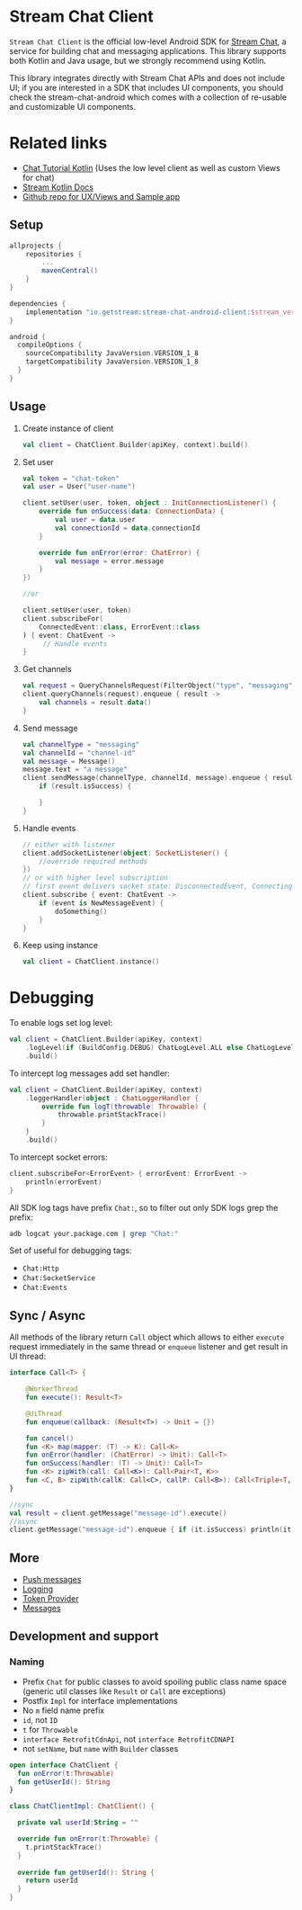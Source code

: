 # Stream Chat Client

`Stream Chat Client` is the official low-level Android SDK for [Stream Chat](https://github.com/GetStream/stream-chat-android), a service for building chat and messaging applications. This library supports both Kotlin and Java usage, but we strongly recommend using Kotlin.

This library integrates directly with Stream Chat APIs and does not include UI; if you are interested in a SDK that includes UI components, you should check the stream-chat-android which comes with a collection of re-usable and customizable UI components.

# Related links

* [Chat Tutorial Kotlin](https://getstream.io/tutorials/android-chat/#kotlin) (Uses the low level client as well as custom Views for chat)
* [Stream Kotlin Docs](https://getstream.io/chat/docs/?language=kotlin)
* [Github repo for UX/Views and Sample app](https://github.com/GetStream/stream-chat-android)

## Setup

```groovy
allprojects {
    repositories {
        ...
        mavenCentral()
    }
}
```

```groovy
dependencies {
    implementation "io.getstream:stream-chat-android-client:$stream_version"
}
```

```groovy
android {
  compileOptions {
    sourceCompatibility JavaVersion.VERSION_1_8
    targetCompatibility JavaVersion.VERSION_1_8
  }
}
```

## Usage
1. Create instance of client

	```kotlin
    val client = ChatClient.Builder(apiKey, context).build()
	```

2. Set user

	```kotlin
    val token = "chat-token"
    val user = User("user-name")
    
    client.setUser(user, token, object : InitConnectionListener() {
        override fun onSuccess(data: ConnectionData) {
            val user = data.user
            val connectionId = data.connectionId
        }

        override fun onError(error: ChatError) {
            val message = error.message
        }
    })
    
    //or
    
    client.setUser(user, token)
    client.subscribeFor(
        ConnectedEvent::class, ErrorEvent::class
    ) { event: ChatEvent ->
         // Handle events
    }
	```

3. Get channels

	```kotlin
    val request = QueryChannelsRequest(FilterObject("type", "messaging"), 0, 100)
    client.queryChannels(request).enqueue { result ->
        val channels = result.data()
    }
	```

4. Send message

	```kotlin
    val channelType = "messaging"
    val channelId = "channel-id"
    val message = Message()
    message.text = "a message"
    client.sendMessage(channelType, channelId, message).enqueue { result ->
        if (result.isSuccess) {
    
        }
    }
	```
	
5. Handle events

	```kotlin
	// either with listener
	client.addSocketListener(object: SocketListener() {
	    //override required methods
	})
	// or with higher level subscription
	// first event delivers socket state: DisconnectedEvent, ConnectingEvent or ConnectedEvent
    client.subscribe { event: ChatEvent ->
        if (event is NewMessageEvent) {
            doSomething()
        }
    }
	```
6. Keep using instance

    ```kotlin
    val client = ChatClient.instance()
    ```
   
# Debugging

To enable logs set log level:

```kotlin
val client = ChatClient.Builder(apiKey, context)
    .logLevel(if (BuildConfig.DEBUG) ChatLogLevel.ALL else ChatLogLevel.NOTHING)
    .build()
```

To intercept log messages add set handler:

```kotlin
val client = ChatClient.Builder(apiKey, context)
    .loggerHandler(object : ChatLoggerHandler {
        override fun logT(throwable: Throwable) {
            throwable.printStackTrace()
        }
    }
    .build()
```

To intercept socket errors:

```kotlin
client.subscribeFor<ErrorEvent> { errorEvent: ErrorEvent ->
    println(errorEvent)
}
```

All SDK log tags have prefix `Chat:`, so to filter out only SDK logs grep the prefix:

```bash
adb logcat your.package.com | grep "Chat:"
```

Set of useful for debugging tags:
- `Chat:Http`
- `Chat:SocketService`
- `Chat:Events`

## Sync / Async
All methods of the library return `Call` object which allows to either `execute` request immediately in the same thread or `enqueue` listener and get result in UI thread:

```kotlin
interface Call<T> {

    @WorkerThread
    fun execute(): Result<T>

    @UiThread
    fun enqueue(callback: (Result<T>) -> Unit = {})

    fun cancel()
    fun <K> map(mapper: (T) -> K): Call<K>
    fun onError(handler: (ChatError) -> Unit): Call<T>
    fun onSuccess(handler: (T) -> Unit): Call<T>
    fun <K> zipWith(call: Call<K>): Call<Pair<T, K>>
    fun <C, B> zipWith(callK: Call<C>, callP: Call<B>): Call<Triple<T, C, B>>
}
```
```kotlin
//sync
val result = client.getMessage("message-id").execute()
//async
client.getMessage("message-id").enqueue { if (it.isSuccess) println(it.data()) }
```

## More

- [Push messages](https://getstream.io/chat/docs/push_android/?language=kotlin)
- [Logging](https://getstream.io/chat/docs/init_and_users/?language=kotlin#setting-the-user)
- [Token Provider](https://getstream.io/chat/docs/tokens_and_authentication/?language=kotlin)
- [Messages](https://getstream.io/chat/docs/send_message/?language=kotlin)

## Development and support

### Naming

- Prefix `Chat` for public classes to avoid spoiling public class name space (generic util classes like `Result` or `Call` are exceptions)
- Postfix `Impl` for interface implementations
- No `m` field name prefix
- `id`, not `ID`
- `t` for `Throwable`
- `interface RetrofitCdnApi`, not `interface RetrofitCDNAPI`
- not `setName`, but `name` with `Builder` classes 

```kotlin
open interface ChatClient {
  fun onError(t:Throwable)
  fun getUserId(): String
}

class ChatClientImpl: ChatClient() {

  private val userId:String = ""

  override fun onError(t:Throwable) {
    t.printStackTrace()
  }
  
  override fun getUserId(): String {
    return userId
  }
} 
```
